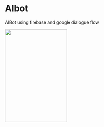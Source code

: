 # AIbot
AIBot using firebase and google dialogue flow

<img src="https://cddevelopers6.gitbooks.io/androidstudio/content/assets/Screen%20Shot%202018-01-16%20at%202.28.38%20PM.png" width="200" height="300" />
